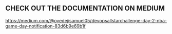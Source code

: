 ## CHECK OUT THE DOCUMENTATION ON MEDIUM 
https://medium.com/@oyedejisamuel05/devopsallstarchallenge-day-2-nba-game-day-notification-83d6b9e69b1f
